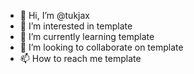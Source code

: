 - 👋 Hi, I’m @tukjax
- 👀 I’m interested in template
- 🌱 I’m currently learning template
- 💞️ I’m looking to collaborate on template
- 📫 How to reach me template

<!---
tukjax/tukjax is a ✨ special ✨ repository because its `README.md` (this file) appears on your GitHub profile.
You can click the Preview link to take a look at your changes.
--->
